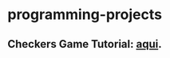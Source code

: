 # programming-projects


## Checkers Game Tutorial: [aqui](https://www.youtube.com/watch?v=vnd3RfeG3NM). 




